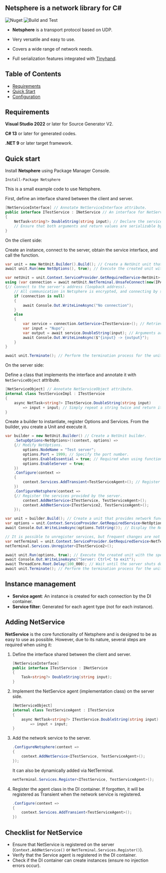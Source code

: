## Netsphere is a network library for C#
![Nuget](https://img.shields.io/nuget/v/Netsphere) ![Build and Test](https://github.com/archi-Doc/Netsphere/workflows/Build%20and%20Test/badge.svg)

- **Netsphere** is a transport protocol based on UDP.

- Very versatile and easy to use.

- Covers a wide range of network needs.

- Full serialization features integrated with [Tinyhand](https://github.com/archi-Doc/Tinyhand).

  


## Table of Contents

- [Requirements](#requirements)
- [Quick Start](#quick-start)
- [Configuration](#configuration)



## Requirements

**Visual Studio 2022** or later for Source Generator V2.

**C# 13** or later for generated codes.

**.NET 9** or later target framework.



## Quick start

Install **Netsphere** using Package Manager Console.

```
Install-Package Netsphere
```



This is a small example code to use Netsphere.

First, define an interface shared between the client and server.

```csharp
[NetServiceInterface] // Annotate NetServiceInterface attribute.
public interface ITestService : INetService // An interface for NetService must inherit from INetService.
{
    NetTask<string?> DoubleString(string input); // Declare the service method.
    // Ensure that both arguments and return values are serializable by Tinyhand serializer, and the return type must be NetTask or NetTask<T> or Task or Task<TResult>.
}
```



On the client side:

Create an instance, connect to the server, obtain the service interface, and call the function.

```csharp
var unit = new NetUnit.Builder().Build(); // Create a NetUnit unit that implements communication functionality.
await unit.Run(new NetOptions(), true); // Execute the created unit with default options.

var netUnit = unit.Context.ServiceProvider.GetRequiredService<NetUnit>(); // Get a NetUnit instance.
using (var connection = await netUnit.NetTerminal.UnsafeConnect(new(IPAddress.Loopback, 1981)))
{// Connect to the server's address (loopback address).
    // All communication in Netsphere is encrypted, and connecting by specifying only the address is not recommended due to the risk of man-in-the-middle attacks.
    if (connection is null)
    {
        await Console.Out.WriteLineAsync("No connection");
    }
    else
    {
        var service = connection.GetService<ITestService>(); // Retrieve an instance of the target service.
        var input = "Nupo";
        var output = await service.DoubleString(input); // Arguments are sent to the server through the Tinyhand serializer, processed, and the results are received.
        await Console.Out.WriteLineAsync($"{input} -> {output}");
    }
}

await unit.Terminate(); // Perform the termination process for the unit.
```



On the server side:

Define a class that implements the interface and annotate it with `NetServiceObject` attribute.

```csharp
[NetServiceObject] // Annotate NetServiceObject attribute.
internal class TestServiceImpl : ITestService
{
    async NetTask<string?> ITestService.DoubleString(string input)
        => input + input; // Simply repeat a string twice and return it.
}
```

Create a builder to instantiate, register Options and Services. From the builder, you create a Unit and execute it.

```csharp
var builder = new NetUnit.Builder() // Create a NetUnit builder.
    .SetupOptions<NetOptions>((context, options) =>
    {// Modify NetOptions.
        options.NodeName = "Test server";
        options.Port = 1999; // Specify the port number.
        options.EnableEssential = true; // Required when using functions such as UnsafeGetNetNode() or Ping.
        options.EnableServer = true;
    })
    .Configure(context =>
    {
        context.Services.AddTransient<TestServiceAgent>(); // Register the service implementation. If a default constructor is available, an instance will be automatically created.
    })
    .ConfigureNetsphere(context =>
    {// Register the services provided by the server.
        context.AddNetService<ITestService, TestServiceAgent>();
        context.AddNetService<ITestService2, TestServiceAgent>();
    });

var unit = builder.Build(); // Create a unit that provides network functionality.
var options = unit.Context.ServiceProvider.GetRequiredService<NetOptions>();
await Console.Out.WriteLineAsync(options.ToString()); // Display the NetOptions.

// It is possible to unregister services, but frequent changes are not recommended (as the service table will be rebuilt). If frequent changes are necessary, consider using NetFilter or modifying the processing in the implementation class.
var netTerminal = unit.Context.ServiceProvider.GetRequiredService<NetTerminal>();
netTerminal.Services.Unregister<ITestService2>();

await unit.Run(options, true); // Execute the created unit with the specified options.
await Console.Out.WriteLineAsync("Server: Ctrl+C to exit");
await ThreadCore.Root.Delay(100_000); // Wait until the server shuts down.
await unit.Terminate(); // Perform the termination process for the unit.
```



## Instance management

- **Service agent**: An instance is created for each connection by the DI container.
- **Service filter**: Generated for each agent type (not for each instance).



## Adding NetService

**NetService** is the core functionality of Netsphere and is designed to be as easy to use as possible. However, due to its nature, several steps are required when using it:

1. Define the interface shared between the client and server.

   ```csharp
   [NetServiceInterface]
   public interface ITestService : INetService
   {
       Task<string?> DoubleString(string input);
   }
   ```

   

2. Implement the NetService agent (implementation class) on the server side.
   ```csharp
   [NetServiceObject]
   internal class TestServiceAgent : ITestService
   {
       async NetTask<string?> ITestService.DoubleString(string input)
           => input + input;
   }
   ```

   

3. Add the network service to the server.

   ```csharp
   .ConfigureNetsphere(context =>
   {
       context.AddNetService<ITestService, TestServiceAgent>();
   });
   ```

   It can also be dynamically added via NetTerminal.
   ```csharp
   netTerminal.Services.Register<ITestService, TestServiceAgent>();
   ```

   

4. Register the agent class in the DI container. If forgotten, it will be registered as Transient when the network service is registered.
   ```csharp
   .Configure(context =>
   {
       context.Services.AddTransient<TestServiceAgent>();
   })
   ```

   

## Checklist for NetService

- Ensure that NetService is registered on the server (`Context.AddNetService()` or `NetTerminal.Services.Register()`).
- Verify that the Service agent is registered in the DI container.
- Check if the DI container can create instances (ensure no injection errors occur).
